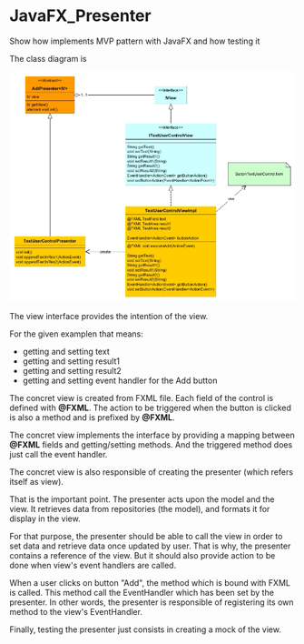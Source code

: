 # JavaFX_Presenter

Show how implements MVP pattern with JavaFX and how testing it

The class diagram is

![Class diagram](https://github.com/oterrien/JavaFX_Presenter/blob/master/class.diag.jpg)

The view interface provides the intention of the view.

For the given examplen that means:
* getting and setting text
* getting and setting result1
* getting and setting result2
* getting and setting event handler for the Add button

The concret view is created from FXML file.
Each field of the control is defined with **@FXML**.
The action to be triggered when the button is clicked is also a method and is prefixed by **@FXML**.

The concret view implements the interface by providing a mapping between **@FXML** fields and getting/setting methods. 
And the triggered method does just call the event handler.

The concret view is also responsible of creating the presenter (which refers itself as view).

That is the important point. The presenter acts upon the model and the view. It retrieves data from repositories (the model), and formats it for display in the view.

For that purpose, the presenter should be able to call the view in order to set data and retrieve data once updated by user. That is why, the presenter contains a reference of the view. 
But it should also provide action to be done when view's event handlers are called. 

When a user clicks on button "Add", the method which is bound with FXML is called. This method call the EventHandler which has been set by the presenter. 
In other words, the presenter is responsible of registering its own method to the view's EventHandler. 

Finally, testing the presenter just consists in creating a mock of the view.
